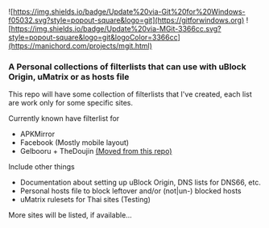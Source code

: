 ![https://img.shields.io/badge/Update%20via-Git%20for%20Windows-f05032.svg?style=popout-square&logo=git](https://gitforwindows.org) ![https://img.shields.io/badge/Update%20via-MGit-3366cc.svg?style=popout-square&logo=git&logoColor=3366cc](https://manichord.com/projects/mgit.html)

### A Personal collections of filterlists that can use with uBlock Origin, uMatrix or as hosts file

This repo will have some collection of filterlists that I've created, each list are work only for some specific sites.

Currently known have filterlist for
- APKMirror
- Facebook (Mostly mobile layout)
- Gelbooru + TheDoujin [(Moved from this repo)](https://github.com/kowith337/gelbolube)

Include other things
- Documentation about setting up uBlock Origin, DNS lists for DNS66, etc.
- Personal hosts file to block leftover and/or (not|un-) blocked hosts
- uMatrix rulesets for Thai sites (Testing)

More sites will be listed, if available...